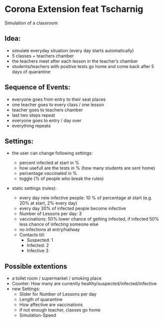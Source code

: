 # Corona Extension feat Tscharnig

Simulation of a classroom

## Idea:

- simulate everyday situation (every day starts automatically)
- 5 classes + teachers chamber
- the teachers meet after each lesson in the teacher’s chamber
- students/teachers with positive tests go home and come back after 5 days of quarantine

## Sequence of Events:

- everyone goes from entry to their seat places
- one teacher goes to every class / one lesson
- teacher goes to teachers chamber
- last two steps repeat
- everyone goes to entry / day over
- everything repeats


## Settings: 
- the user can change following settings:
    - percent infected at start in % 
    - how usefull are the tests in % (how many students are sent home)
    - percentage vaccinated in % 
    - toggle (% of people who break the rules)
    
- static settings (rules): 
    - every day new infective people: 10 % of percentage at start (e.g. 20% at start, 2% every day)
    - every day 30% of infected people become infective
    - Number of Lessons per day: 3
    - vaccinations: 50% lower chance of getting infected, if infected 50% less chance of        infecting someone else
    - no infections at entry/hallway 
    - Contacts till:
        - Suspected: 1
        - Infected: 2
        - Infective 3

## Possible extentions

- a toilet room / supermarket / smoking place 
- Counter: How many are currently healthy/suspected/infected/infective
- new Settings: 
    - Slider for Number of Lessons per day
    - Length of quarantine
    - How affective are vaccinations
    - if not enough teacher, classes go home
    - Simulation-Speed

